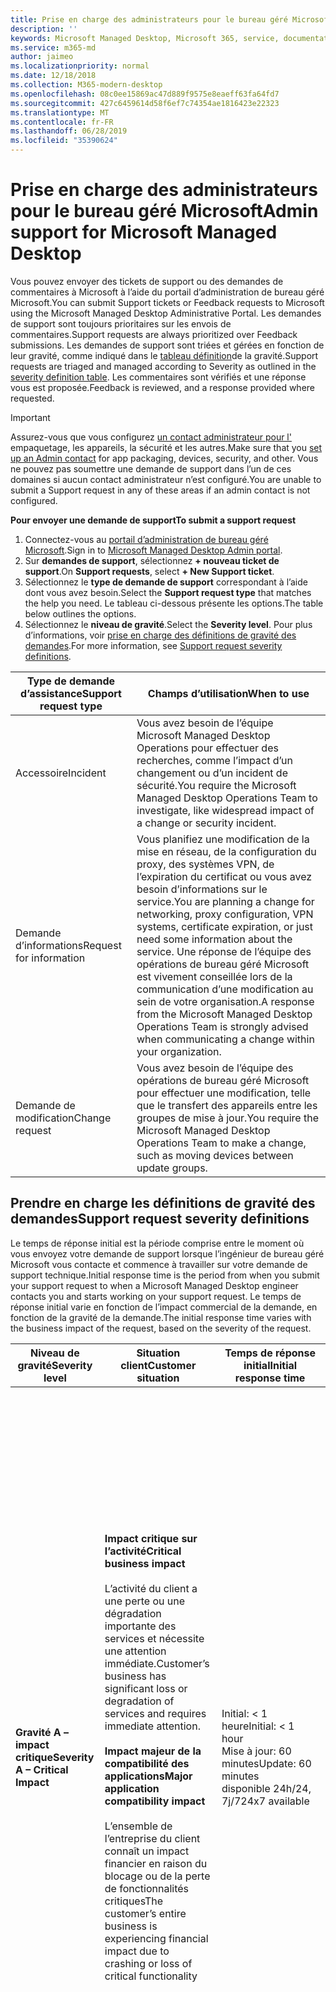 ```yaml
---
title: Prise en charge des administrateurs pour le bureau géré Microsoft
description: ''
keywords: Microsoft Managed Desktop, Microsoft 365, service, documentation
ms.service: m365-md
author: jaimeo
ms.localizationpriority: normal
ms.date: 12/18/2018
ms.collection: M365-modern-desktop
ms.openlocfilehash: 08c0ee15869ac47d889f9575e8eaeff63fa64fd7
ms.sourcegitcommit: 427c6459614d58f6ef7c74354ae1816423e22323
ms.translationtype: MT
ms.contentlocale: fr-FR
ms.lasthandoff: 06/28/2019
ms.locfileid: "35390624"
---
```

# <a name="admin-support-for-microsoft-managed-desktop"></a><span data-ttu-id="68be8-103">Prise en charge des administrateurs pour le bureau géré Microsoft</span><span class="sxs-lookup"><span data-stu-id="68be8-103">Admin support for Microsoft Managed Desktop</span></span>

<span data-ttu-id="68be8-104">Vous pouvez envoyer des tickets de support ou des demandes de commentaires à Microsoft à l’aide du portail d’administration de bureau géré Microsoft.</span><span class="sxs-lookup"><span data-stu-id="68be8-104">You can submit Support tickets or Feedback requests to Microsoft using the Microsoft Managed Desktop Administrative Portal.</span></span> <span data-ttu-id="68be8-105">Les demandes de support sont toujours prioritaires sur les envois de commentaires.</span><span class="sxs-lookup"><span data-stu-id="68be8-105">Support requests are always prioritized over Feedback submissions.</span></span> <span data-ttu-id="68be8-106">Les demandes de support sont triées et gérées en fonction de leur gravité, comme indiqué dans le [tableau définition](#sev)de la gravité.</span><span class="sxs-lookup"><span data-stu-id="68be8-106">Support requests are triaged and managed according to Severity as outlined in the [severity definition table](#sev).</span></span> <span data-ttu-id="68be8-107">Les commentaires sont vérifiés et une réponse vous est proposée.</span><span class="sxs-lookup"><span data-stu-id="68be8-107">Feedback is reviewed, and a response provided where requested.</span></span> 

>[!IMPORTANT]
><span data-ttu-id="68be8-108">Assurez-vous que vous configurez [un contact administrateur pour l'](../get-started/add-admin-contacts.md) empaquetage, les appareils, la sécurité et les autres.</span><span class="sxs-lookup"><span data-stu-id="68be8-108">Make sure that you [set up an Admin contact](../get-started/add-admin-contacts.md) for app packaging, devices, security, and other.</span></span> <span data-ttu-id="68be8-109">Vous ne pouvez pas soumettre une demande de support dans l’un de ces domaines si aucun contact administrateur n’est configuré.</span><span class="sxs-lookup"><span data-stu-id="68be8-109">You are unable to submit a Support request in any of these areas if an admin contact is not configured.</span></span>

<span data-ttu-id="68be8-110">**Pour envoyer une demande de support**</span><span class="sxs-lookup"><span data-stu-id="68be8-110">**To submit a support request**</span></span>
1. <span data-ttu-id="68be8-111">Connectez-vous au [portail d’administration de bureau géré Microsoft](http://aka.ms/mwaasportal).</span><span class="sxs-lookup"><span data-stu-id="68be8-111">Sign in to [Microsoft Managed Desktop Admin portal](http://aka.ms/mwaasportal).</span></span> 
2. <span data-ttu-id="68be8-112">Sur **demandes de support**, sélectionnez **+ nouveau ticket de support**.</span><span class="sxs-lookup"><span data-stu-id="68be8-112">On **Support requests**, select **+ New Support ticket**.</span></span>
3. <span data-ttu-id="68be8-113">Sélectionnez le **type de demande de support** correspondant à l’aide dont vous avez besoin.</span><span class="sxs-lookup"><span data-stu-id="68be8-113">Select the **Support request type** that matches the help you need.</span></span> <span data-ttu-id="68be8-114">Le tableau ci-dessous présente les options.</span><span class="sxs-lookup"><span data-stu-id="68be8-114">The table below outlines the options.</span></span> 
4. <span data-ttu-id="68be8-115">Sélectionnez le **niveau de gravité**.</span><span class="sxs-lookup"><span data-stu-id="68be8-115">Select the **Severity level**.</span></span> <span data-ttu-id="68be8-116">Pour plus d’informations, voir [prise en charge des définitions de gravité des demandes](#sev).</span><span class="sxs-lookup"><span data-stu-id="68be8-116">For more information, see [Support request severity definitions](#sev).</span></span> 

<span data-ttu-id="68be8-117">Type de demande d’assistance</span><span class="sxs-lookup"><span data-stu-id="68be8-117">Support request type</span></span> | <span data-ttu-id="68be8-118">Champs d’utilisation</span><span class="sxs-lookup"><span data-stu-id="68be8-118">When to use</span></span>
--- | ---
<span data-ttu-id="68be8-119">Accessoire</span><span class="sxs-lookup"><span data-stu-id="68be8-119">Incident</span></span> | <span data-ttu-id="68be8-120">Vous avez besoin de l’équipe Microsoft Managed Desktop Operations pour effectuer des recherches, comme l’impact d’un changement ou d’un incident de sécurité.</span><span class="sxs-lookup"><span data-stu-id="68be8-120">You require the Microsoft Managed Desktop Operations Team to investigate, like widespread impact of a change or security incident.</span></span>
<span data-ttu-id="68be8-121">Demande d’informations</span><span class="sxs-lookup"><span data-stu-id="68be8-121">Request for information</span></span> | <span data-ttu-id="68be8-122">Vous planifiez une modification de la mise en réseau, de la configuration du proxy, des systèmes VPN, de l’expiration du certificat ou vous avez besoin d’informations sur le service.</span><span class="sxs-lookup"><span data-stu-id="68be8-122">You are planning a change for networking, proxy configuration, VPN systems, certificate expiration, or just need some information about the service.</span></span> <span data-ttu-id="68be8-123">Une réponse de l’équipe des opérations de bureau géré Microsoft est vivement conseillée lors de la communication d’une modification au sein de votre organisation.</span><span class="sxs-lookup"><span data-stu-id="68be8-123">A response from the Microsoft Managed Desktop Operations Team is strongly advised when communicating a change within your organization.</span></span>
<span data-ttu-id="68be8-124">Demande de modification</span><span class="sxs-lookup"><span data-stu-id="68be8-124">Change request</span></span> | <span data-ttu-id="68be8-125">Vous avez besoin de l’équipe des opérations de bureau géré Microsoft pour effectuer une modification, telle que le transfert des appareils entre les groupes de mise à jour.</span><span class="sxs-lookup"><span data-stu-id="68be8-125">You require the Microsoft Managed Desktop Operations Team to make a change, such as moving devices between update groups.</span></span>

<span id="sev" />

## <a name="support-request-severity-definitions"></a><span data-ttu-id="68be8-126">Prendre en charge les définitions de gravité des demandes</span><span class="sxs-lookup"><span data-stu-id="68be8-126">Support request severity definitions</span></span>

<span data-ttu-id="68be8-127">Le temps de réponse initial est la période comprise entre le moment où vous envoyez votre demande de support lorsque l’ingénieur de bureau géré Microsoft vous contacte et commence à travailler sur votre demande de support technique.</span><span class="sxs-lookup"><span data-stu-id="68be8-127">Initial response time is the period from when you submit your support request to when a Microsoft Managed Desktop engineer contacts you and starts working on your support request.</span></span> <span data-ttu-id="68be8-128">Le temps de réponse initial varie en fonction de l’impact commercial de la demande, en fonction de la gravité de la demande.</span><span class="sxs-lookup"><span data-stu-id="68be8-128">The initial response time varies with the business impact of the request, based on the severity of the request.</span></span>

<span data-ttu-id="68be8-129">Niveau de gravité</span><span class="sxs-lookup"><span data-stu-id="68be8-129">Severity level</span></span>  | <span data-ttu-id="68be8-130">Situation client</span><span class="sxs-lookup"><span data-stu-id="68be8-130">Customer situation</span></span> |  <span data-ttu-id="68be8-131">Temps de réponse initial</span><span class="sxs-lookup"><span data-stu-id="68be8-131">Initial response time</span></span>   | <span data-ttu-id="68be8-132">Réponse attendue du client</span><span class="sxs-lookup"><span data-stu-id="68be8-132">Expected customer response</span></span>
--- | --- | --- | ---
<span data-ttu-id="68be8-133">**Gravité A – impact critique**</span><span class="sxs-lookup"><span data-stu-id="68be8-133">**Severity A – Critical Impact**</span></span> |  <span data-ttu-id="68be8-134">**Impact critique sur l’activité**</span><span class="sxs-lookup"><span data-stu-id="68be8-134">**Critical business impact**</span></span><br><br><span data-ttu-id="68be8-135">L’activité du client a une perte ou une dégradation importante des services et nécessite une attention immédiate.</span><span class="sxs-lookup"><span data-stu-id="68be8-135">Customer’s business has significant loss or degradation of services and requires immediate attention.</span></span><br><br><span data-ttu-id="68be8-136">**Impact majeur de la compatibilité des applications**</span><span class="sxs-lookup"><span data-stu-id="68be8-136">**Major application compatibility impact**</span></span><br><br><span data-ttu-id="68be8-137">L’ensemble de l’entreprise du client connaît un impact financier en raison du blocage ou de la perte de fonctionnalités critiques</span><span class="sxs-lookup"><span data-stu-id="68be8-137">The customer’s entire business is experiencing financial impact due to crashing or loss of critical functionality</span></span> | <span data-ttu-id="68be8-138">Initial: < 1 heure</span><span class="sxs-lookup"><span data-stu-id="68be8-138">Initial: < 1 hour</span></span><br><span data-ttu-id="68be8-139">Mise à jour: 60 minutes</span><span class="sxs-lookup"><span data-stu-id="68be8-139">Update: 60 minutes</span></span><br><span data-ttu-id="68be8-140">disponible 24h/24, 7j/7</span><span class="sxs-lookup"><span data-stu-id="68be8-140">24x7 available</span></span> | <span data-ttu-id="68be8-141">Lorsque vous sélectionnez la gravité A, vous confirmez que le problème a un impact important sur l’activité, avec une perte et une dégradation importantes des services.</span><span class="sxs-lookup"><span data-stu-id="68be8-141">When you select Severity A, you confirm that the issue has critical business impact, with severe loss and degradation of services.</span></span> <br><br><span data-ttu-id="68be8-142">Le problème demande une réponse immédiate et vous vous engagez à effectuer une opération continue 24h/24, 7j/7 chaque jour avec l’équipe de Microsoft jusqu’à la résolution, sinon, Microsoft peut, à sa discrétion, réduire la gravité au niveau B.</span><span class="sxs-lookup"><span data-stu-id="68be8-142">The issue demands an immediate response, and you commit to continuous 24x7 operation every day with the Microsoft team until resolution, otherwise, Microsoft may at its discretion decrease the Severity to level B.</span></span><br><br> <span data-ttu-id="68be8-143">Vous devez également vous assurer que Microsoft dispose de vos coordonnées précises.</span><span class="sxs-lookup"><span data-stu-id="68be8-143">You also ensure that Microsoft has your accurate contact information.</span></span> 
<span data-ttu-id="68be8-144">**Gravité B – impact modéré**</span><span class="sxs-lookup"><span data-stu-id="68be8-144">**Severity B – Moderate Impact**</span></span> |  <span data-ttu-id="68be8-145">**Impact modéré sur l’activité**</span><span class="sxs-lookup"><span data-stu-id="68be8-145">**Moderate business impact**</span></span><br><br><span data-ttu-id="68be8-146">L’activité du client a une perte ou une dégradation modérée des services, mais le travail peut raisonnablement se poursuivre de manière dégradée.</span><span class="sxs-lookup"><span data-stu-id="68be8-146">Customer’s business has moderate loss or degradation of services, but work can reasonably continue in an impaired manner.</span></span><br><br><span data-ttu-id="68be8-147">**Impact modéré de la compatibilité des applications**</span><span class="sxs-lookup"><span data-stu-id="68be8-147">**Moderate application compatibility impact**</span></span><br><br><span data-ttu-id="68be8-148">Un groupe d’entreprise spécifique n’est plus productif en raison du blocage du comportement ou de la perte de fonctionnalités critiques.</span><span class="sxs-lookup"><span data-stu-id="68be8-148">A specific business group is no longer productive, due to crashing behavior or loss of critical functionality.</span></span> |  <span data-ttu-id="68be8-149">Initial: < 4 heures</span><span class="sxs-lookup"><span data-stu-id="68be8-149">Initial: < 4 hours</span></span><br><span data-ttu-id="68be8-150">Mise à jour: 12 heures</span><span class="sxs-lookup"><span data-stu-id="68be8-150">Update: 12 hours</span></span><br><span data-ttu-id="68be8-151">Heures d’ouverture (24x7)</span><span class="sxs-lookup"><span data-stu-id="68be8-151">Business hours (24x7 available)</span></span> | <span data-ttu-id="68be8-152">Lorsque vous sélectionnez la gravité B, vous confirmez que le problème a un impact modéré sur votre entreprise en matière de perte et de dégradation des services, mais les solutions de contournement permettent une continuité des activités raisonnable, bien qu’temporaire.</span><span class="sxs-lookup"><span data-stu-id="68be8-152">When you select Severity B, you confirm that the issue has moderate impact to your business with loss and degradation of services, but workarounds enable reasonable, albeit temporary, business continuity.</span></span> <br><br><span data-ttu-id="68be8-153">Le problème exige une réponse urgente.</span><span class="sxs-lookup"><span data-stu-id="68be8-153">The issue demands an urgent response.</span></span> <span data-ttu-id="68be8-154">Si vous avez choisi 24h/24, 7j/7 lorsque vous soumettez la demande d’assistance, vous vous engagez à effectuer une opération permanente 24h/24, 7j/7 chaque jour avec l’équipe de Microsoft jusqu’à la résolution, dans le cas contraire, Microsoft peut réduire la gravité au niveau C. Si vous avez choisi la prise en charge des heures d’ouverture lors de l’envoi d’un incident de gravité B, Microsoft vous contactera pendant les heures d’ouverture uniquement.</span><span class="sxs-lookup"><span data-stu-id="68be8-154">If you chose 24x7 when you submit the support request, you commit to a continuous 24x7 operation every day with the Microsoft team until resolution, otherwise, Microsoft may at its discretion decrease the severity to level C. If you chose business-hours support when you submit a Severity B incident, Microsoft will contact you during business hours only.</span></span><br><br><span data-ttu-id="68be8-155">Vous devez également vous assurer que Microsoft dispose de vos coordonnées précises.</span><span class="sxs-lookup"><span data-stu-id="68be8-155">You also ensure that Microsoft has your accurate contact information.</span></span>
<span data-ttu-id="68be8-156">**Gravité C – impact minimal**</span><span class="sxs-lookup"><span data-stu-id="68be8-156">**Severity C – Minimal Impact**</span></span> |   <span data-ttu-id="68be8-157">**Impact minimal sur l’entreprise**</span><span class="sxs-lookup"><span data-stu-id="68be8-157">**Minimum business impact**</span></span><br><br> <span data-ttu-id="68be8-158">L’activité du client fonctionne avec des obstacles mineurs de services.</span><span class="sxs-lookup"><span data-stu-id="68be8-158">Customer’s business is functioning with minor impediments of services.</span></span><br><br><span data-ttu-id="68be8-159">**Impact de la compatibilité des applications mineures**</span><span class="sxs-lookup"><span data-stu-id="68be8-159">**Minor application compatibility impact**</span></span><br><br><span data-ttu-id="68be8-160">Des utilisateurs potentiellement non liés connaissent des problèmes de compatibilité mineurs qui n’empêchent pas la productivité</span><span class="sxs-lookup"><span data-stu-id="68be8-160">Potentially unrelated users experience minor compatibility issues that do not prevent productivity</span></span> |    <span data-ttu-id="68be8-161">Initial: < 8 heures</span><span class="sxs-lookup"><span data-stu-id="68be8-161">Initial: < 8 hours</span></span><br><span data-ttu-id="68be8-162">Mise à jour: 24 heures</span><span class="sxs-lookup"><span data-stu-id="68be8-162">Update: 24 hours</span></span><br><span data-ttu-id="68be8-163">Heures d'ouverture</span><span class="sxs-lookup"><span data-stu-id="68be8-163">Business hours</span></span>  | <span data-ttu-id="68be8-164">Lorsque vous sélectionnez gravité C, vous confirmez que le problème a un impact minimal sur votre entreprise avec un obstacle de service mineur.</span><span class="sxs-lookup"><span data-stu-id="68be8-164">When you select Severity C, you confirm that the issue has minimum impact to your business with minor impediment of service.</span></span><br><br><span data-ttu-id="68be8-165">Pour un incident C de gravité, Microsoft vous contactera pendant les heures d’ouverture uniquement.</span><span class="sxs-lookup"><span data-stu-id="68be8-165">For a Severity C incident, Microsoft will contact you during business hours only.</span></span><br><br><span data-ttu-id="68be8-166">Vous êtes également assuré que Microsoft dispose de vos coordonnées précises</span><span class="sxs-lookup"><span data-stu-id="68be8-166">You also ensure that Microsoft has your accurate contact information</span></span>

<span data-ttu-id="68be8-167">Détails supplémentaires:</span><span class="sxs-lookup"><span data-stu-id="68be8-167">Additional details:</span></span>
- <span data-ttu-id="68be8-168">**Langues de prise en charge** : toutes les prises en charge sont fournies en anglais.</span><span class="sxs-lookup"><span data-stu-id="68be8-168">**Support languages** - All support is provided in English.</span></span>
- <span data-ttu-id="68be8-169">**Modifications de niveau de gravité** : Microsoft peut rétrograder le niveau de gravité si le client ne peut pas fournir des ressources ou des réponses appropriées pour permettre à Microsoft de continuer à résoudre les problèmes.</span><span class="sxs-lookup"><span data-stu-id="68be8-169">**Severity level changes** - Microsoft may downgrade the severity level if the customer is not able to provide adequate resources or responses to enable Microsoft to continue with problem resolution efforts.</span></span> 
- <span data-ttu-id="68be8-170">**Heures** d’ouverture: pour la plupart des pays, les heures d’ouverture sont comprises entre 9:00 AM et 5:00 h, heure normale du Pacifique.</span><span class="sxs-lookup"><span data-stu-id="68be8-170">**Business hours** - For most countries, business hours are from 9:00 AM to 5:00 PM, Pacific Standard Time.</span></span>
- <span data-ttu-id="68be8-171">**Compatibilité des applications** : pour qu’un problème de compatibilité d’application soit pris en considération, il doit y avoir une erreur reproduite de la même version de l’application, entre la version précédente et la version actuelle de Windows ou Office.</span><span class="sxs-lookup"><span data-stu-id="68be8-171">**Application compatibility** - For an application compatibility issue to be considered, there must be a reproduceable error, of the same version of the application, between the previous and current version of Windows or Office.</span></span> <span data-ttu-id="68be8-172">Pour résoudre les problèmes de compatibilité des applications, Microsoft demande au client un point de contact à utiliser.</span><span class="sxs-lookup"><span data-stu-id="68be8-172">To resolve application compatibility issues, Microsoft requires a customer point of contact to work with.</span></span> <span data-ttu-id="68be8-173">L’individu doit travailler directement avec notre équipe de suivi rapide pour examiner et résoudre le problème.</span><span class="sxs-lookup"><span data-stu-id="68be8-173">The individual must work directly with our Fast Track team to investigate and resolve the issue.</span></span>
- <span data-ttu-id="68be8-174">**Temps de réponse client** Si un client n’est pas en mesure de répondre aux exigences de réponse attendues, Microsoft déclassera la demande d’un niveau de gravité vers un minimum de la gravité C. Si un client ne répond pas aux demandes d’action, Microsoft limite et ferme la demande de support dans les 48 heures de la dernière demande.</span><span class="sxs-lookup"><span data-stu-id="68be8-174">**Customer response time** If a customer is unable to meet the expected response requirements, Microsoft will downgrade the request by one severity level, to a minimum of Severity C. If a customer is unresponsive to requests for action, Microsoft will mitigate and close the support request within 48 hours of the last request.</span></span>
 

## <a name="additional-resources"></a><span data-ttu-id="68be8-175">Ressources supplémentaires</span><span class="sxs-lookup"><span data-stu-id="68be8-175">Additional resources</span></span>
- <span data-ttu-id="68be8-176">[Prise en charge de l’utilisateur final pour le bureau géré Microsoft](end-user-support.md).</span><span class="sxs-lookup"><span data-stu-id="68be8-176">[End user support for Microsoft Managed Desktop](end-user-support.md).</span></span> 
- <span data-ttu-id="68be8-177">[Prise en charge du bureau géré Microsoft](../service-description/support.md).</span><span class="sxs-lookup"><span data-stu-id="68be8-177">[Support for Microsoft Managed Desktop](../service-description/support.md).</span></span> 
